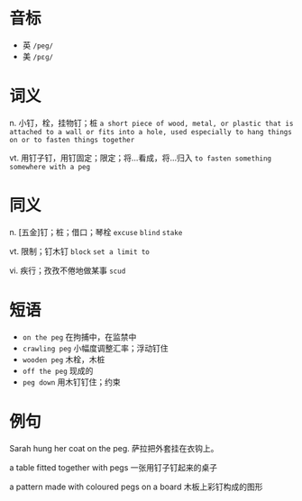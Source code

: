# 音标

- 英 `/peg/`
- 美 `/pɛɡ/`

# 词义

n. 小钉，栓，挂物钉；桩
`a short piece of wood, metal, or plastic that is attached to a wall or fits into a hole, used especially to hang things on or to fasten things together`

vt. 用钉子钉，用钉固定；限定；将…看成，将…归入
`to fasten something somewhere with a peg`

# 同义

n. [五金]钉；桩；借口；琴栓
`excuse` `blind` `stake`

vt. 限制；钉木钉
`block` `set a limit to`

vi. 疾行；孜孜不倦地做某事
`scud`

# 短语

- `on the peg` 在拘捕中，在监禁中
- `crawling peg` 小幅度调整汇率；浮动钉住
- `wooden peg` 木栓，木桩
- `off the peg` 现成的
- `peg down` 用木钉钉住；约束

# 例句

Sarah hung her coat on the peg.
萨拉把外套挂在衣钩上。

a table fitted together with pegs
一张用钉子钉起来的桌子

a pattern made with coloured pegs on a board
木板上彩钉构成的图形


